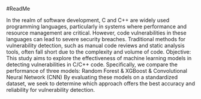 #ReadMe

In the realm of software development, C and C++ are widely used programming languages, particularly in systems where performance and resource management are critical. However, code vulnerabilities in these languages can lead to severe security breaches. Traditional methods for vulnerability detection, such as manual code reviews and static analysis tools, often fall short due to the complexity and volume of code.
Objective:
This study aims to explore the effectiveness of machine learning models in detecting vulnerabilities in C/C++ code. Specifically, we compare the performance of three models:
Random Forest & XGBoost & Convolutional Neural Network (CNN)
By evaluating these models on a standardized dataset, we seek to determine which approach offers the best accuracy and reliability for vulnerability detection.
